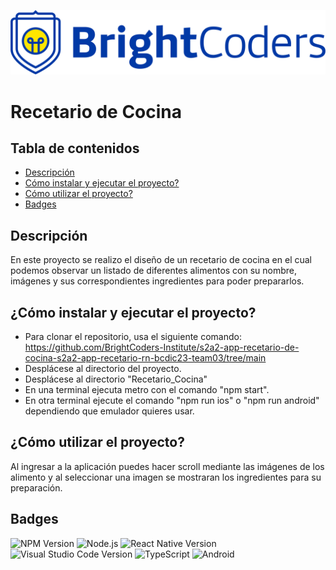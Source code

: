![BrightCoders Logo](./img/logo.png)

# Recetario de Cocina

## Tabla de contenidos
-   [Descripción](#descripci%C3%B3n)
-   [Cómo instalar y ejecutar el proyecto?](#Cómo_instalar_y_ejecutar_el_proyecto?)
-   [Cómo utilizar el proyecto?](#Cómo_utilizar_el_proyecto?)
-   [Badges](#Badges)

## Descripción

En este proyecto se realizo el diseño de un recetario de cocina en el cual podemos observar un listado de diferentes alimentos con su nombre, imágenes y sus correspondientes ingredientes para poder prepararlos.

## ¿Cómo instalar y ejecutar el proyecto?

-   Para clonar el repositorio, usa el siguiente comando: https://github.com/BrightCoders-Institute/s2a2-app-recetario-de-cocina-s2a2-app-recetario-rn-bcdic23-team03/tree/main
-   Desplácese al directorio del proyecto.
-   Desplácese al directorio "Recetario_Cocina"
-   En una terminal ejecuta metro con el comando "npm start".
-   En otra terminal ejecute el comando "npm run ios" o "npm run android" dependiendo que emulador quieres usar.

## ¿Cómo utilizar el proyecto?

Al ingresar a la aplicación puedes hacer scroll mediante las imágenes de los alimento y al seleccionar una imagen se mostraran los ingredientes para su preparación.

## Badges

![NPM Version](https://img.shields.io/npm/v/npm)
![Node.js](https://img.shields.io/badge/Node.js-43853D?style=for-the-badge&logo=node.js&logoColor=white)
![React Native Version](https://img.shields.io/badge/React_Native-20232A?style=for-the-badge&logo=react&logoColor=61DAFB)
![Visual Studio Code Version](https://img.shields.io/badge/Visual_Studio_Code-0078D4?style=for-the-badge&logo=visual%20studio%20code&logoColor=white)
![TypeScript](https://img.shields.io/badge/TypeScript-007ACC?style=for-the-badge&logo=typescript&logoColor=white)
![Android](https://img.shields.io/badge/Android-3DDC84?style=for-the-badge&logo=android&logoColor=white)

